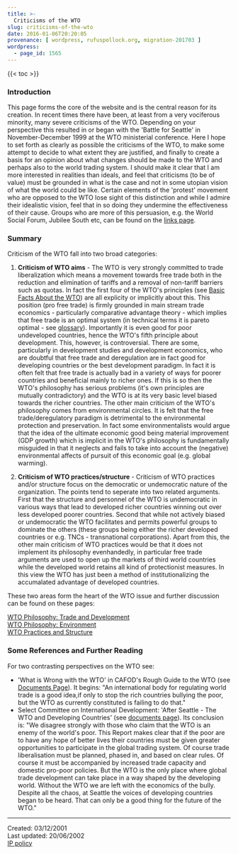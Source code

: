 ```yaml
---
title: >-
  Criticisms of the WTO
slug: criticisms-of-the-wto
date: 2016-01-06T20:20:05
provenance: [ wordpress, rufuspollock.org, migration-201703 ]
wordpress:
  - page_id: 1565
---
```


{{< toc >}}

### Introduction

This page forms the core of the website and is the central reason for its creation. In recent times there have been, at least from a very vociferous minority, many severe criticisms of the WTO. Depending on your perspective
this resulted in or began with the 'Battle for Seattle' in November-December 1999 at the WTO ministerial conference. Here I hope to set forth as clearly as possible the criticisms of the WTO, to make some attempt to decide to what extent they are justified, and finally to create a basis for an opinion about what changes should be made to the WTO and perhaps also to the world trading system.
I should make it clear that I am more interested in realities than ideals, and feel that criticisms (to be of value) must be grounded in what is the case and not in some utopian vision of what the world could be like. Certain elements of the 'protest' movement who are opposed to the WTO lose sight of this distinction and while I admire their idealistic vision, feel that in so doing they undermine the effectiveness of their cause. Groups who are more of this persuasion, e.g. the World Social Forum, Jubilee South etc, can be found on the [links page](/wto/links/). 

### Summary

Criticism of the WTO fall into two broad categories:

  1. **Criticism of WTO aims** \- The WTO is very strongly committed to trade liberalization which means a movement towards free trade both in the reduction and elimination of tariffs and a removal of non-tariff barriers such as quotas. In fact the first four of the WTO's principles (see [Basic Facts About the WTO](/wto/basic-facts/#principles)) are all explicity or implicitly about this. This position (pro free trade) is firmly grounded in main stream trade economics - particularly comparative advantage theory - which implies that free trade is an optimal system (in technical terms it is pareto optimal - see [glossary](/wto/glossary/)). Importantly it is even good for poor undeveloped countries, hence the WTO's fifth principle about development. 
This, however, is controversial. There are some, particularly in development studies and development economics, who are doubtful that free trade and deregulation are in fact good for developing countries or the best development
paradigm. In fact it is often felt that free trade is actually bad in a variety of ways for poorer countries and beneficial mainly to richer ones. If this is so then the WTO's philosophy has serious problems (it's own principles
are mutually contradictory) and the WTO is at its very basic level biased towards the richer countries.
The other main criticism of the WTO's philosophy comes from environmental circles. It is felt that the free trade/deregulatory paradigm is detrimental to the environmental protection and preservation. In fact some
environmentalists would argue that the idea of the ultimate economic good being material improvement (GDP growth) which is implicit in the WTO's philosophy is fundamentally misguided in that it neglects and fails to take into account the (negative) environmental affects of pursuit of this economic goal (e.g. global warming).

  2. **Criticism of WTO practices/structure** \- Criticism of WTO practices and/or structure focus on the democratic or undemocratic nature of the organization. The points tend to seperate into two related arguments. First that the structure and personnel of the WTO is undemocratic in various ways that lead to developed richer countries winning out over less developed poorer countries. Second that while not actively biased or undemocratic the WTO facilitates and permits powerful groups to dominate the others (these groups being either the richer developed countries or e.g. TNCs - transnational corporations).
Apart from this, the other main criticism of WTO practices would be that it does not implement its philosophy evenhandedly, in particular free trade arguments are used to open up the markets of third world countries while the
developed world retains all kind of protectionist measures. In this view the WTO has just been a method of institutionalizing the accumalated advantage of developed countries.

These two areas form the heart of the WTO issue and further discussion can be
found on these pages:
  
[WTO Philosophy: Trade and Development](/wto/the-wtos-free-trade-philosophy/)  
[WTO Philosophy: Environment](/wto/philosophy-environment/)  
[WTO Practices and Structure](/wto/criticism-of-wto-practices-and-structures/)  

### Some References and Further Reading

For two contrasting perspectives on the WTO see:

  * 'What is Wrong with the WTO' in CAFOD's Rough Guide to the WTO (see [Documents Page](/wto/documents/)). It begins: "An international body for regulating world trade is a good idea,if only to stop the rich countries bullying the poor, but the WTO as currently constituted is failing to do that."
  * Select Committee on International Development: 'After Seattle - The WTO and Developing Countries' (see [documents page](/wto/documents/)). Its conclusion is: "We disagree strongly with those who claim that the WTO is an enemy of the world's poor. This Report makes clear that if the poor are to have any hope of better lives their countries must be given greater opportunities to participate in the global trading system. Of course trade liberalisation must be planned, phased in, and based on clear rules. Of course it must be accompanied by increased trade capacity and domestic pro-poor policies. But the WTO is the only place where global trade development can take place in a way shaped by the developing world. Without the WTO we are left with the economics of the bully. Despite all the chaos, at Seattle the voices of developing countries began to be heard. That can only be a good thing for the future of the WTO."

  
  

* * *

Created: 03/12/2001  
Last updated: 20/06/2002  
[IP policy](/copying/)



